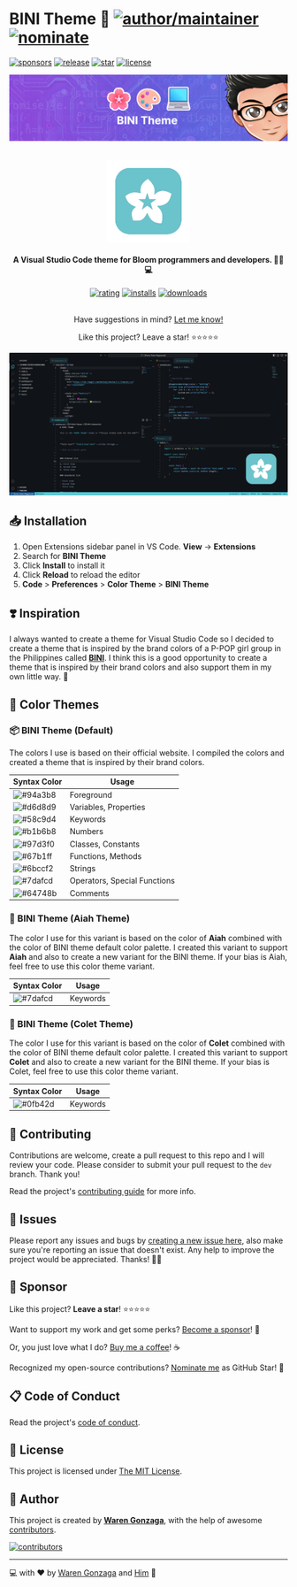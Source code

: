 # BINI Theme 🌸 [![author/maintainer](https://img.shields.io/badge/by-Waren%20Gonzaga-016eea.svg?logo=github&labelColor=181717&longCache=true&style=flat-square)](https://warengonzaga.com) [![nominate](https://img.shields.io/badge/nominate-%20@warengonzaga-yellow.svg?logo=github&labelColor=181717&longCache=true&style=flat-square)](https://stars.github.com/nominate)

[![sponsors](https://img.shields.io/badge/sponsor-%E2%9D%A4-%23db61a2.svg?&logo=github&logoColor=white&labelColor=181717&style=flat-square)](https://github.com/sponsors/warengonzaga) [![release](https://img.shields.io/github/release/warengonzaga/bini-theme.svg?logo=github&labelColor=181717&color=green&style=flat-square)](https://github.com/warengonzaga/bini-theme/releases) [![star](https://img.shields.io/github/stars/warengonzaga/bini-theme.svg?&logo=github&labelColor=181717&color=yellow&style=flat-square)](https://github.com/warengonzaga/bini-theme/stargazers) [![license](https://img.shields.io/github/license/warengonzaga/bini-theme.svg?&logo=github&labelColor=181717&style=flat-square)](https://github.com/warengonzaga/bini-theme/blob/main/license)

[![banner](https://raw.githubusercontent.com/warengonzaga/bini-theme/main/.github/assets/repo_banner.jpg)](https://github.com/warengonzaga/bini-theme)

<div id="top" align="center">
    <br>
    <a href="https://github.com/warengonzaga/bini-theme">
        <img alt="logo" width="150" height="150" src="https://raw.githubusercontent.com/warengonzaga/bini-theme/main/images/icon/logo.png">
    </a>
    <h4>A Visual Studio Code theme for Bloom programmers and developers. 🌸🎨💻</h4>
    <a href="https://marketplace.visualstudio.com/items?itemName=warengonzaga.bini-theme"><img alt="rating" src="https://img.shields.io/visual-studio-marketplace/stars/warengonzaga.bini-theme?style=flat-square&logo=visualstudiocode&labelColor=181717&color=58C9D4"></a>
    <a href="https://marketplace.visualstudio.com/items?itemName=warengonzaga.bini-theme"><img alt="installs" src="https://img.shields.io/visual-studio-marketplace/i/warengonzaga.bini-theme?style=flat-square&logo=visualstudiocode&labelColor=181717&color=58C9D4"></a>
    <a href="https://marketplace.visualstudio.com/items?itemName=warengonzaga.bini-theme"><img alt="downloads" src="https://img.shields.io/visual-studio-marketplace/d/warengonzaga.bini-theme?style=flat-square&logo=visualstudiocode&labelColor=181717&color=58C9D4"></a>
    <br>
    <br>
    <p>Have suggestions in mind? <a href="https://github.com/warengonzaga/bini-theme/issues">Let me know!</a></p>
    <p>Like this project? Leave a star! ⭐⭐⭐⭐⭐</p>
</div>

[![preview](images/preview.jpg)](https://vscode.dev/editor/theme/warengonzaga.bini-theme)

## 📥 Installation

1. Open Extensions sidebar panel in VS Code. **View** → **Extensions**
2. Search for **BINI Theme**
3. Click **Install** to install it
4. Click **Reload** to reload the editor
5. **Code** > **Preferences** > **Color Theme** > **BINI Theme**

## ❣️ Inspiration

I always wanted to create a theme for Visual Studio Code so I decided to create a theme that is inspired by the brand colors of a P-POP girl group in the Philippines called **[BINI](https://bini.global)**. I think this is a good opportunity to create a theme that is inspired by their brand colors and also support them in my own little way. 🌸

## 🌸 Color Themes

### 📦 BINI Theme (Default)

The colors I use is based on their official website. I compiled the colors and created a theme that is inspired by their brand colors.

| Syntax Color                                                                                                      | Usage                        |
| ----------------------------------------------------------------------------------------------------------------- | ---------------------------- |
| ![#94a3b8](https://img.shields.io/badge/%23-94a3b8-94a3b8.svg?labelColor=181717&longCache=true&style=flat-square) | Foreground                   |
| ![#d6d8d9](https://img.shields.io/badge/%23-d6d8d9-d6d8d9.svg?labelColor=181717&longCache=true&style=flat-square) | Variables, Properties        |
| ![#58c9d4](https://img.shields.io/badge/%23-58c9d4-58c9d4.svg?labelColor=181717&longCache=true&style=flat-square) | Keywords                     |
| ![#b1b6b8](https://img.shields.io/badge/%23-b1b6b8-b1b6b8.svg?labelColor=181717&longCache=true&style=flat-square) | Numbers                      |
| ![#97d3f0](https://img.shields.io/badge/%23-97d3f0-97d3f0.svg?labelColor=181717&longCache=true&style=flat-square) | Classes, Constants           |
| ![#67b1ff](https://img.shields.io/badge/%23-67b1ff-67b1ff.svg?labelColor=181717&longCache=true&style=flat-square) | Functions, Methods           |
| ![#6bccf2](https://img.shields.io/badge/%23-6bccf2-6bccf2.svg?labelColor=181717&longCache=true&style=flat-square) | Strings                      |
| ![#7dafcd](https://img.shields.io/badge/%23-7dafcd-7dafcd.svg?labelColor=181717&longCache=true&style=flat-square) | Operators, Special Functions |
| ![#64748b](https://img.shields.io/badge/%23-64748b-64748b.svg?labelColor=181717&longCache=true&style=flat-square) | Comments                     |

### 🐶 BINI Theme (Aiah Theme)

The color I use for this variant is based on the color of **Aiah** combined with the color of BINI theme default color palette. I created this variant to support **Aiah** and also to create a new variant for the BINI theme. If your bias is Aiah, feel free to use this color theme variant.

| Syntax Color                                                                                                      | Usage    |
| ----------------------------------------------------------------------------------------------------------------- | -------- |
| ![#7dafcd](https://img.shields.io/badge/%23-7dafcd-7dafcd.svg?labelColor=181717&longCache=true&style=flat-square) | Keywords |

### 🐺 BINI Theme (Colet Theme)

The color I use for this variant is based on the color of **Colet** combined with the color of BINI theme default color palette. I created this variant to support **Colet** and also to create a new variant for the BINI theme. If your bias is Colet, feel free to use this color theme variant.

| Syntax Color                                                                                                      | Usage    |
| ----------------------------------------------------------------------------------------------------------------- | -------- |
| ![#0fb42d](https://img.shields.io/badge/%23-0fb42d-0fb42d.svg?labelColor=181717&longCache=true&style=flat-square) | Keywords |

## 🎯 Contributing

Contributions are welcome, create a pull request to this repo and I will review your code. Please consider to submit your pull request to the `dev` branch. Thank you!

Read the project's [contributing guide](./contributing.md) for more info.

## 🐛 Issues

Please report any issues and bugs by [creating a new issue here](https://github.com/warengonzaga/bini-theme/issues/new/choose), also make sure you're reporting an issue that doesn't exist. Any help to improve the project would be appreciated. Thanks! 🙏✨

## 🙏 Sponsor

Like this project? **Leave a star**! ⭐⭐⭐⭐⭐

Want to support my work and get some perks? [Become a sponsor](https://github.com/sponsors/warengonzaga)! 💖

Or, you just love what I do? [Buy me a coffee](https://buymeacoffee.com/warengonzaga)! ☕

Recognized my open-source contributions? [Nominate me](https://stars.github.com/nominate) as GitHub Star! 💫

## 📋 Code of Conduct

Read the project's [code of conduct](./code_of_conduct.md).

## 📃 License

This project is licensed under [The MIT License](https://opensource.org/licenses/MIT).

## 📝 Author

This project is created by **[Waren Gonzaga](https://github.com/warengonzaga)**, with the help of awesome [contributors](https://github.com/warengonzaga/bini-theme/graphs/contributors).

[![contributors](https://contrib.rocks/image?repo=warengonzaga/bini-theme)](https://github.com/warengonzaga/bini-theme/graphs/contributors)

---

💻 with ❤️ by [Waren Gonzaga](https://warengonzaga.com) and [Him](https://www.youtube.com/watch?v=HHrxS4diLew&t=44s) 🙏
